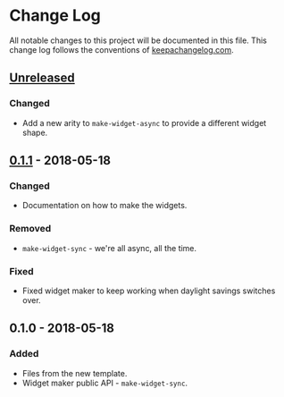 # Change Log
All notable changes to this project will be documented in this file. This change log follows the conventions of [keepachangelog.com](http://keepachangelog.com/).

## [Unreleased]
### Changed
- Add a new arity to `make-widget-async` to provide a different widget shape.

## [0.1.1] - 2018-05-18
### Changed
- Documentation on how to make the widgets.

### Removed
- `make-widget-sync` - we're all async, all the time.

### Fixed
- Fixed widget maker to keep working when daylight savings switches over.

## 0.1.0 - 2018-05-18
### Added
- Files from the new template.
- Widget maker public API - `make-widget-sync`.

[Unreleased]: https://github.com/your-name/engine/compare/0.1.1...HEAD
[0.1.1]: https://github.com/your-name/engine/compare/0.1.0...0.1.1
